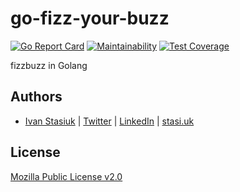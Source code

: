 # go-fizz-your-buzz

[![Go Report Card](https://goreportcard.com/badge/github.com/brokeyourbike/go-fizz-your-buzz)](https://goreportcard.com/report/github.com/brokeyourbike/go-fizz-your-buzz)
[![Maintainability](https://api.codeclimate.com/v1/badges/e02d023d929ab07902ec/maintainability)](https://codeclimate.com/github/brokeyourbike/go-fizz-your-buzz/maintainability)
[![Test Coverage](https://api.codeclimate.com/v1/badges/e02d023d929ab07902ec/test_coverage)](https://codeclimate.com/github/brokeyourbike/go-fizz-your-buzz/test_coverage)

fizzbuzz in Golang

## Authors
- [Ivan Stasiuk](https://github.com/brokeyourbike) | [Twitter](https://twitter.com/brokeyourbike) | [LinkedIn](https://www.linkedin.com/in/brokeyourbike) | [stasi.uk](https://stasi.uk)

## License
[Mozilla Public License v2.0](https://github.com/brokeyourbike/go-fizz-your-buzz/blob/main/LICENSE)
